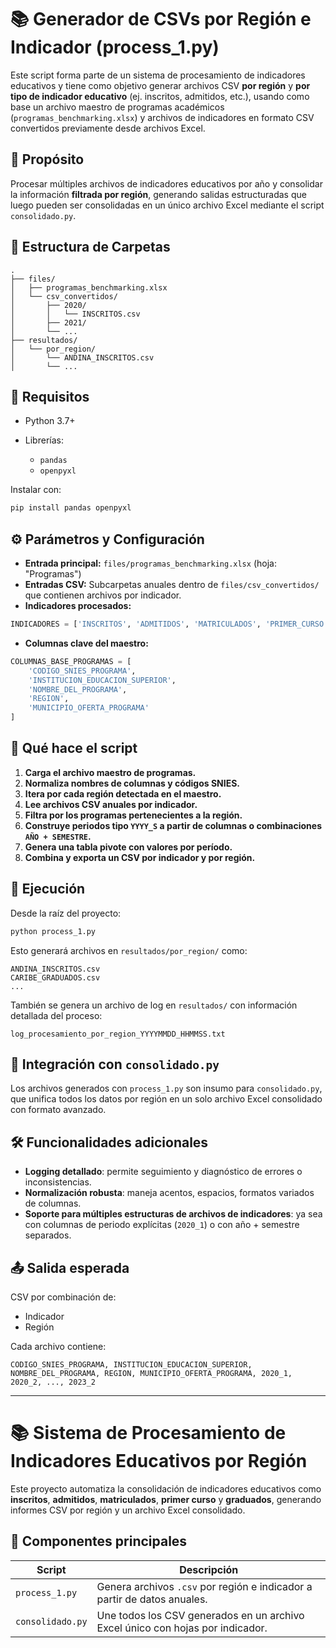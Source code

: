 #  📚  Generador de CSVs por Región e Indicador (process_1.py)

Este script forma parte de un sistema de procesamiento de indicadores educativos y tiene como objetivo generar archivos CSV **por región** y **por tipo de indicador educativo** (ej. inscritos, admitidos, etc.), usando como base un archivo maestro de programas académicos (`programas_benchmarking.xlsx`) y archivos de indicadores en formato CSV convertidos previamente desde archivos Excel.

## 🚀 Propósito

Procesar múltiples archivos de indicadores educativos por año y consolidar la información **filtrada por región**, generando salidas estructuradas que luego pueden ser consolidadas en un único archivo Excel mediante el script `consolidado.py`.

## 📁 Estructura de Carpetas

```
.
├── files/
│   ├── programas_benchmarking.xlsx
│   └── csv_convertidos/
│       ├── 2020/
│       │   └── INSCRITOS.csv
│       ├── 2021/
│       └── ...
├── resultados/
│   └── por_region/
│       └── ANDINA_INSCRITOS.csv
│       └── ...
```

## 🔧 Requisitos

* Python 3.7+
* Librerías:

  * `pandas`
  * `openpyxl`

Instalar con:

```bash
pip install pandas openpyxl
```

## ⚙️ Parámetros y Configuración

* **Entrada principal:** `files/programas_benchmarking.xlsx` (hoja: "Programas")
* **Entradas CSV:** Subcarpetas anuales dentro de `files/csv_convertidos/` que contienen archivos por indicador.
* **Indicadores procesados:**

```python
INDICADORES = ['INSCRITOS', 'ADMITIDOS', 'MATRICULADOS', 'PRIMER_CURSO', 'GRADUADOS']
```

* **Columnas clave del maestro:**

```python
COLUMNAS_BASE_PROGRAMAS = [
    'CODIGO_SNIES_PROGRAMA',
    'INSTITUCION_EDUCACION_SUPERIOR',
    'NOMBRE_DEL_PROGRAMA',
    'REGION',
    'MUNICIPIO_OFERTA_PROGRAMA'
]
```

## 🧠 Qué hace el script

1. **Carga el archivo maestro de programas.**
2. **Normaliza nombres de columnas y códigos SNIES.**
3. **Itera por cada región detectada en el maestro.**
4. **Lee archivos CSV anuales por indicador.**
5. **Filtra por los programas pertenecientes a la región.**
6. **Construye periodos tipo `YYYY_S` a partir de columnas o combinaciones `AÑO + SEMESTRE`.**
7. **Genera una tabla pivote con valores por período.**
8. **Combina y exporta un CSV por indicador y por región.**

## 🧪 Ejecución

Desde la raíz del proyecto:

```bash
python process_1.py
```

Esto generará archivos en `resultados/por_region/` como:

```
ANDINA_INSCRITOS.csv
CARIBE_GRADUADOS.csv
...
```

También se genera un archivo de log en `resultados/` con información detallada del proceso:

```
log_procesamiento_por_region_YYYYMMDD_HHMMSS.txt
```

## 🧩 Integración con `consolidado.py`

Los archivos generados con `process_1.py` son insumo para `consolidado.py`, que unifica todos los datos por región en un solo archivo Excel consolidado con formato avanzado.

## 🛠️ Funcionalidades adicionales

* **Logging detallado**: permite seguimiento y diagnóstico de errores o inconsistencias.
* **Normalización robusta**: maneja acentos, espacios, formatos variados de columnas.
* **Soporte para múltiples estructuras de archivos de indicadores**: ya sea con columnas de periodo explícitas (`2020_1`) o con año + semestre separados.

## 📤 Salida esperada

CSV por combinación de:

* Indicador
* Región

Cada archivo contiene:

```
CODIGO_SNIES_PROGRAMA, INSTITUCION_EDUCACION_SUPERIOR, NOMBRE_DEL_PROGRAMA, REGION, MUNICIPIO_OFERTA_PROGRAMA, 2020_1, 2020_2, ..., 2023_2
```

---

# 📚 Sistema de Procesamiento de Indicadores Educativos por Región

Este proyecto automatiza la consolidación de indicadores educativos como **inscritos**, **admitidos**, **matriculados**, **primer curso** y **graduados**, generando informes CSV por región y un archivo Excel consolidado.

## 🧩 Componentes principales

|Script|Descripción|
|---|---|
|`process_1.py`|Genera archivos `.csv` por región e indicador a partir de datos anuales.|
|`consolidado.py`|Une todos los CSV generados en un archivo Excel único con hojas por indicador.|






